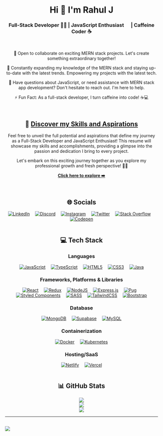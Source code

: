 <!-- <div align="center">
  <img src="https://i.imgur.com/O75Bwtl.gif" alt="Rahul J" width="100%" />
</div> -->

<div align="center">
  <h1>Hi 👋 I'm Rahul J</h1>
  <h3>Full-Stack Developer 👨‍💻 | JavaScript Enthusiast <img height="15em" src="https://skillicons.dev/icons?i=js"/> | Caffeine Coder ☕</h3>
</div><br>

<div align="center">
  <p>👋 Open to collaborate on exciting MERN stack projects. Let's create something extraordinary together!</p>
  <p>🧠 Constantly expanding my knowledge of the MERN stack and staying up-to-date with the latest trends. Empowering my projects with the latest tech.</p>
  <p>💬 Have questions about JavaScript, or need assistance with MERN stack app development? Don't hesitate to reach out. I'm here to help.</p>
  <p>⚡ Fun Fact: As a full-stack developer, I turn caffeine into code! ☕️💻</p>
</div><br>

<div align="center">
  <h2>🌟 <a href="https://drive.google.com/file/d/1fuLivFQKP7puUvAgYey_URC0uPIZHQvu/view?usp=sharing">Discover my Skills and Aspirations</a></h2>
  <p>Feel free to unveil the full potential and aspirations that define my journey as a Full-Stack Developer and JavaScript Enthusiast! This resume will showcase my skills and accomplishments, providing a glimpse into the passion and dedication I bring to every project.</p>
  <p>Let's embark on this exciting journey together as you explore my professional growth and fresh perspective! 🌱📄</p>
  <p><a href="https://drive.google.com/file/d/1fuLivFQKP7puUvAgYey_URC0uPIZHQvu/view?usp=sharing"><strong>Click here to explore ➡️</strong></a></p>
</div><br>

<!-- Social Media Links -->
<div align="center">
  <h2>🌐 Socials</h2>
  <a href="https://linkedin.com/in/rahul-j-saliaan"><img src="https://skillicons.dev/icons?i=linkedin" alt="LinkedIn"></a>&emsp;
  <a href="https://discord.gg/https://discord.gg/hRJFFTQ4"><img src="https://skillicons.dev/icons?i=discord" alt="Discord"></a>&emsp;
  <a href="https://instagram.com/dev_op_er"><img src="https://skillicons.dev/icons?i=instagram" alt="Instagram"></a>&emsp;
  <a href="https://twitter.com/RahulJSaliaan"><img src="https://skillicons.dev/icons?i=twitter" alt="Twitter"></a>&emsp;
  <a href="https://stackoverflow.com/users/22302321"><img src="https://skillicons.dev/icons?i=stackoverflow" alt="Stack Overflow"></a>&emsp;
  <a href="https://codepen.io/Rahul-J-the-encoder"><img src="https://skillicons.dev/icons?i=codepen" alt="Codepen"></a>
</div><br>

<!-- Tech Stack Badges -->
<div align="center">
  <h2>💻 Tech Stack</h2>
  <h3>Languages</h3>
  <a href="https://developer.mozilla.org/en-US/docs/Web/JavaScript"><img src="https://skillicons.dev/icons?i=js" alt="JavaScript" /></a>&emsp;
  <a href="https://www.typescriptlang.org/docs/"><img src="https://skillicons.dev/icons?i=ts" alt="TypeScript" /></a>&emsp;
  <a href="https://developer.mozilla.org/en-US/docs/Web/HTML"><img src="https://skillicons.dev/icons?i=html" alt="HTML5" /></a>&emsp;
  <a href="https://developer.mozilla.org/en-US/docs/Web/CSS"><img src="https://skillicons.dev/icons?i=css" alt="CSS3" /></a>&emsp;
  <a href="https://docs.oracle.com/en/java/"><img src="https://skillicons.dev/icons?i=java" alt="Java" /></a>

  <h3>Frameworks, Platforms & Libraries</h3>
  <a href="https://legacy.reactjs.org/docs/getting-started.html"><img src="https://skillicons.dev/icons?i=react" alt="React" /></a>&emsp;
  <a href="https://redux.js.org/introduction/getting-started"><img src="https://skillicons.dev/icons?i=redux" alt="Redux" /></a>&emsp;
  <a href="https://nodejs.org/en/docs"><img src="https://skillicons.dev/icons?i=nodejs" alt="NodeJS" /></a>&emsp;
  <a href="https://expressjs.com/"><img src="https://skillicons.dev/icons?i=express" alt="Express.js" /></a>&emsp;
  <a href="https://pugjs.org/"><img src="https://skillicons.dev/icons?i=pug" alt="Pug" /></a>&emsp;
  <a href="https://styled-components.com/docs"><img src="https://skillicons.dev/icons?i=styledcomponents" alt="Styled Components" /></a>&emsp;
  <a href="https://sass-lang.com/documentation/"><img src="https://skillicons.dev/icons?i=sass" alt="SASS" /></a>&emsp;
  <a href="https://tailwindcss.com/docs/installation"><img src="https://skillicons.dev/icons?i=tailwind" alt="TailwindCSS" /></a>&emsp;
  <a href="https://getbootstrap.com/docs/5.3/getting-started/introduction/"><img src="https://skillicons.dev/icons?i=bootstrap" alt="Bootstrap" /></a>

  <h3>Database</h3>
  <a href="https://www.mongodb.com/docs/"><img src="https://skillicons.dev/icons?i=mongodb" alt="MongoDB" /></a>&emsp;
  <a href="https://supabase.com/docs"><img src="https://skillicons.dev/icons?i=supabase" alt="Supabase" /></a>&emsp;
  <a href="https://dev.mysql.com/doc/"><img src="https://skillicons.dev/icons?i=mysql" alt="MySQL" /></a>
  
  <h3>Containerization</h3>
  <a href="https://www.docker.com/"><img src="https://skillicons.dev/icons?i=docker" alt="Docker" /></a>&emsp;
  <a href="https://kubernetes.io/docs/"><img src="https://skillicons.dev/icons?i=kubernetes" alt="Kubernetes" /></a>
  
  <h3>Hosting/SaaS</h3>
  <a href="https://docs.netlify.com/"><img src="https://skillicons.dev/icons?i=netlify" alt="Netlify" /></a>&emsp;
  <a href="https://vercel.com/docs"><img src="https://skillicons.dev/icons?i=vercel" alt="Vercel" /></a>
</div><br>

<!-- GitHub Stats -->
<div align="center">
  <h2>📊 GitHub Stats</h2>
  <img src="https://github-readme-stats.vercel.app/api/top-langs/?username=rahuljsaliaan&theme=react&hide_border=true&include_all_commits=false&count_private=false&layout=compact" /><br>
  <img src="https://github-readme-stats.vercel.app/api?username=rahuljsaliaan&theme=react&hide_border=true&include_all_commits=false&count_private=false" /><br>
  <img src="https://git-stats-plum.vercel.app/api/wakatime?username=rahuljsaliaan&layout=compact&theme=react&hide_border=true" /><br>
</div>

<hr><br>

<!-- Profile View Count-->
<div align="left">
  <img src="https://komarev.com/ghpvc/?username=rahuljsaliaan&style=for-the-badge" />
</div>
